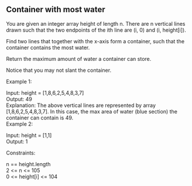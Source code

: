 ## Container with most water
<p class="has-line-data" data-line-start="0" data-line-end="1">You are given an integer array height of length n. There are n vertical lines drawn such that the two endpoints of the ith line are (i, 0) and (i, height[i]).</p>
<p class="has-line-data" data-line-start="2" data-line-end="3">Find two lines that together with the x-axis form a container, such that the container contains the most water.</p>
<p class="has-line-data" data-line-start="4" data-line-end="5">Return the maximum amount of water a container can store.</p>
<p class="has-line-data" data-line-start="6" data-line-end="7">Notice that you may not slant the container.</p>
<p class="has-line-data" data-line-start="10" data-line-end="11">Example 1:</p>
<p class="has-line-data" data-line-start="13" data-line-end="17">Input: height = [1,8,6,2,5,4,8,3,7]<br>
Output: 49<br>
Explanation: The above vertical lines are represented by array [1,8,6,2,5,4,8,3,7]. In this case, the max area of water (blue section) the container can contain is 49.<br>
Example 2:</p>
<p class="has-line-data" data-line-start="18" data-line-end="20">Input: height = [1,1]<br>
Output: 1</p>
<p class="has-line-data" data-line-start="22" data-line-end="23">Constraints:</p>
<p class="has-line-data" data-line-start="24" data-line-end="27">n == height.length<br>
2 &lt;= n &lt;= 105<br>
0 &lt;= height[i] &lt;= 104</p>